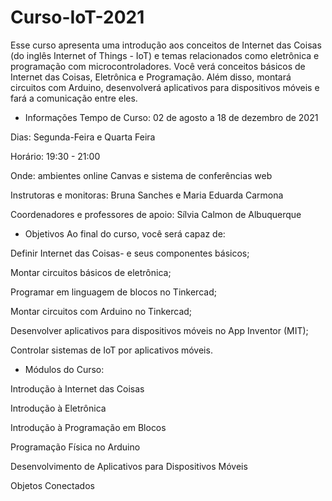 # Curso-IoT-2021
Esse curso apresenta uma introdução aos conceitos de Internet das Coisas (do inglês Internet of Things - IoT) e temas relacionados como eletrônica e programação com microcontroladores. Você verá conceitos básicos de Internet das Coisas, Eletrônica e Programação. Além disso, montará circuitos com Arduino, desenvolverá aplicativos para dispositivos móveis e fará a comunicação entre eles.


-  Informações
Tempo de Curso: 02 de agosto a 18 de dezembro de 2021

Dias: Segunda-Feira e Quarta Feira

Horário: 19:30 - 21:00

Onde: ambientes online Canvas e sistema de conferências web

Instrutoras e monitoras: Bruna Sanches e Maria Eduarda Carmona

Coordenadores e professores de apoio: Sílvia Calmon de Albuquerque

 

- Objetivos
Ao final do curso, você será capaz de:

Definir Internet das Coisas- e seus componentes básicos;

Montar circuitos básicos de eletrônica;

Programar em linguagem de blocos no Tinkercad;

Montar circuitos com Arduino no Tinkercad;

Desenvolver aplicativos para dispositivos móveis no App Inventor (MIT);

Controlar sistemas de IoT por aplicativos móveis.




- Módulos do Curso:

Introdução à Internet das Coisas

Introdução à Eletrônica

Introdução à Programação em Blocos

Programação Física no Arduino

Desenvolvimento de Aplicativos para Dispositivos Móveis

Objetos Conectados
